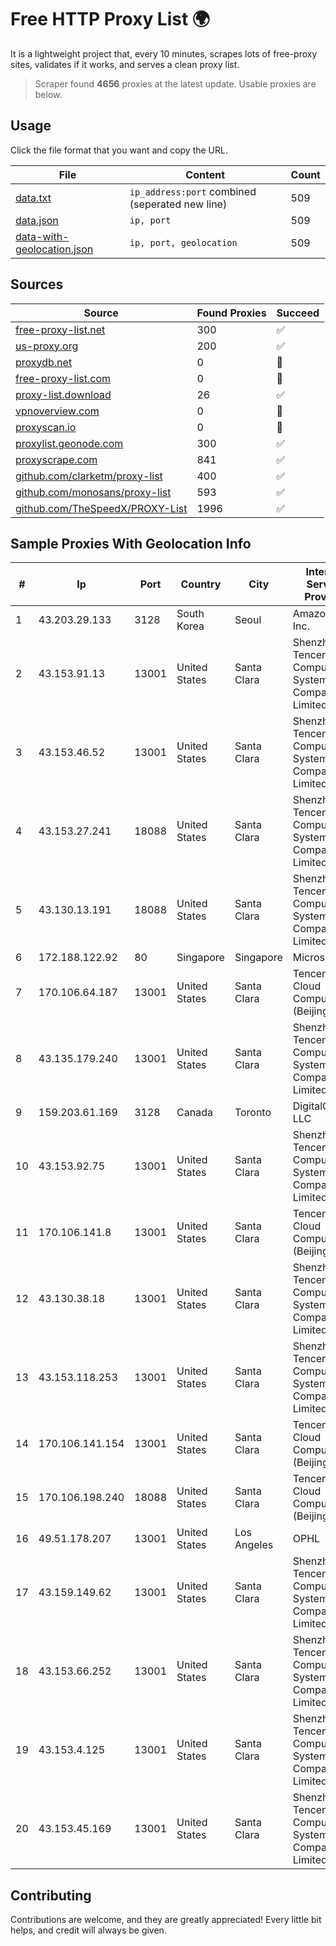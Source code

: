 
# Free HTTP Proxy List 🌍

It is a lightweight project that, every 10 minutes, scrapes lots of free-proxy sites, validates if it works, and serves a clean proxy list.


> Scraper found **4656** proxies at the latest update. Usable proxies are below.

## Usage

Click the file format that you want and copy the URL.


|File|Content|Count|
|----|-------|-----|
|[data.txt](https://raw.githubusercontent.com/themiralay/Proxy-List-World/master/data.txt)|`ip_address:port` combined (seperated new line)|509|
|[data.json](https://raw.githubusercontent.com/themiralay/Proxy-List-World/master/data.json)|`ip, port`|509|
|[data-with-geolocation.json](https://raw.githubusercontent.com/themiralay/Proxy-List-World/master/data-with-geolocation.json)|`ip, port, geolocation`|509|

## Sources

|Source|Found Proxies|Succeed|
|------|-------------|-------|
|[free-proxy-list.net](https://free-proxy-list.net)|300|✅|
|[us-proxy.org](https://www.us-proxy.org)|200|✅|
|[proxydb.net](http://proxydb.net)|0|🚫|
|[free-proxy-list.com](https://free-proxy-list.com/?page=&port=&type%5B%5D=http&type%5B%5D=https&up_time=0&search=Search)|0|🚫|
|[proxy-list.download](https://www.proxy-list.download/HTTP)|26|✅|
|[vpnoverview.com](https://vpnoverview.com/privacy/anonymous-browsing/free-proxy-servers)|0|🚫|
|[proxyscan.io](https://www.proxyscan.io)|0|🚫|
|[proxylist.geonode.com](https://proxylist.geonode.com/api/proxy-list?limit=300&page=1&sort_by=lastChecked&sort_type=desc&protocols=http,https)|300|✅|
|[proxyscrape.com](https://api.proxyscrape.com/v2/?request=displayproxies&protocol=http&timeout=10000&country=all&ssl=all&anonymity=all)|841|✅|
|[github.com/clarketm/proxy-list](https://raw.githubusercontent.com/clarketm/proxy-list/master/proxy-list-raw.txt)|400|✅|
|[github.com/monosans/proxy-list](https://raw.githubusercontent.com/monosans/proxy-list/main/proxies/http.txt)|593|✅|
|[github.com/TheSpeedX/PROXY-List](https://raw.githubusercontent.com/TheSpeedX/PROXY-List/master/http.txt)|1996|✅|


## Sample Proxies With Geolocation Info

|#|Ip|Port|Country|City|Internet Service Provider|
|-|--|----|-------|----|-------------------------|
|1|43.203.29.133|3128|South Korea|Seoul|Amazon.com, Inc.|
|2|43.153.91.13|13001|United States|Santa Clara|Shenzhen Tencent Computer Systems Company Limited|
|3|43.153.46.52|13001|United States|Santa Clara|Shenzhen Tencent Computer Systems Company Limited|
|4|43.153.27.241|18088|United States|Santa Clara|Shenzhen Tencent Computer Systems Company Limited|
|5|43.130.13.191|18088|United States|Santa Clara|Shenzhen Tencent Computer Systems Company Limited|
|6|172.188.122.92|80|Singapore|Singapore|Microsoft|
|7|170.106.64.187|13001|United States|Santa Clara|Tencent Cloud Computing (Beijing) Co|
|8|43.135.179.240|13001|United States|Santa Clara|Shenzhen Tencent Computer Systems Company Limited|
|9|159.203.61.169|3128|Canada|Toronto|DigitalOcean, LLC|
|10|43.153.92.75|13001|United States|Santa Clara|Shenzhen Tencent Computer Systems Company Limited|
|11|170.106.141.8|13001|United States|Santa Clara|Tencent Cloud Computing (Beijing) Co|
|12|43.130.38.18|13001|United States|Santa Clara|Shenzhen Tencent Computer Systems Company Limited|
|13|43.153.118.253|13001|United States|Santa Clara|Shenzhen Tencent Computer Systems Company Limited|
|14|170.106.141.154|13001|United States|Santa Clara|Tencent Cloud Computing (Beijing) Co|
|15|170.106.198.240|18088|United States|Santa Clara|Tencent Cloud Computing (Beijing) Co|
|16|49.51.178.207|13001|United States|Los Angeles|OPHL|
|17|43.159.149.62|13001|United States|Santa Clara|Shenzhen Tencent Computer Systems Company Limited|
|18|43.153.66.252|13001|United States|Santa Clara|Shenzhen Tencent Computer Systems Company Limited|
|19|43.153.4.125|13001|United States|Santa Clara|Shenzhen Tencent Computer Systems Company Limited|
|20|43.153.45.169|13001|United States|Santa Clara|Shenzhen Tencent Computer Systems Company Limited|



## Contributing

Contributions are welcome, and they are greatly appreciated! Every
little bit helps, and credit will always be given.

